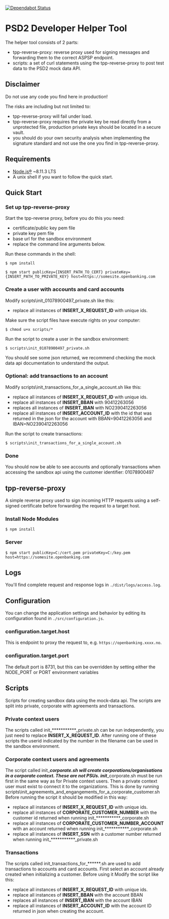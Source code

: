 [![Dependabot Status](https://api.dependabot.com/badges/status?host=github&repo=evryfs/psd2-developer)](https://dependabot.com)

# PSD2 Developer Helper Tool
The helper tool consists of 2 parts:

* tpp-reverse-proxy: reverse proxy used for signing messages and forwarding them to the correct ASPSP endpoint. 
* scripts: a set of curl statements using the tpp-reverse-proxy to post test data to the PSD2 mock data API.

## Disclaimer
Do not use any code you find here in production!

The risks are including but not limited to:
* tpp-reverse-proxy will fail under load.
* tpp-reverse-proxy requires the private key be read directly from a unprotected file, production private keys should be located in a secure vault.
* you should do your own security analysis when implementing the signature standard and not use the one you find in tpp-reverse-proxy.


## Requirements
* [Node.js®](https://nodejs.org/en/) ~8.11.3 LTS
* A unix shell if you want to follow the quick start.


## Quick Start

### Set up tpp-reverse-proxy
Start the tpp-reverse proxy, before you do this you need:
* certificate/public key pem file
* private key pem file
* base url for the sandbox environment 
* replace the command line arguments below.

Run these commands in the shell:

    $ npm install
>
    $ npm start publicKey={INSERT_PATH_TO_CERT} privateKey={INSERT_PATH_TO_PRIVATE_KEY} host=https://somesite.openbanking.com


### Create a user with accounts and card accounts
Modify scripts\init_01078900497_private.sh like this:
* replace all instances of __INSERT_X_REQUEST_ID__ with unique ids.

Make sure the script files have execute rights on your computer:

    $ chmod u+x scripts/*

Run the script to create a user in the sandbox environment:

    $ scripts\init_01078900497_private.sh

You should see some json returned, we recommend checking the mock data api documentation to understand the output.

### Optional: add transactions to an account

Modify scripts\init_transactions_for_a_single_account.sh like this:
* replace all instances of __INSERT_X_REQUEST_ID__ with unique ids.
* replace all instances of __INSERT_BBAN__ with 90412263056
* replaces all instances of __INSERT_IBAN__ with NO2390412263056
* replace all instances of __INSERT_ACCOUNT_ID__ with the id that was returned in the json for the account with BBAN=90412263056 and IBAN=NO2390412263056

Run the script to create transactions:

    $ scripts\init_transactions_for_a_single_account.sh

### Done
You should now be able to see accounts and optionally transactions when accessing the sandbox api using the customer identifier: 01078900497


## tpp-reverse-proxy

A simple reverse proxy used to sign incoming HTTP requests using a self-signed certificate before forwarding the request to a target host.

### Install Node Modules
    $ npm install

### Server
    $ npm start publicKey=C:/cert.pem privateKey=C:/key.pem host=https://somesite.openbanking.com

## Logs

You'll find complete request and response logs in `./dist/logs/access.log`.

## Configuration

You can change the application settings and behavior by editing its configuration found in `./src/configuration.js`.

### configuration.target.host

This is endpoint to proxy the request to, e.g. `https://openbanking.xxxx.no`.

### configuration.target.port

The default port is 8731, but this can be overridden by setting either the NODE_PORT or PORT environment variables


## Scripts

Scripts for creating sandbox data using the mock-data api. The scripts are split into private, corporate with agreements and transactions.

### Private context users
The scripts called init_***********_private.sh can be run independently, you just need to replace __INSERT_X_REQUEST_ID__.
After running one of these scripts the userid indicated by the number in the filename can be used in the sandbox environment.

### Corporate context users and agreements
The script called init_***********_corporate.sh will create corporations/organisations in a corporate context. These are not PSUs.
init_***********_corporate.sh must be run first in the same way as for Private context users.
Then a private context user must exist to connect it to the organizations.
This is done by running  scripts\init_agreements_and_engangements_for_a_corporate_customer.sh 
Before running the script it should be modified in this way:
* replace all instances of __INSERT_X_REQUEST_ID__ with unique ids.
* replace all instances of __CORPORATE_CUSTOMER_NUMBER__ with the customer id returned when running init_***********_corporate.sh
* replace all instances of __CORPORATE_CUSTOMER_NUMBER_ACCOUNT__ with an account returned when running init_***********_corporate.sh
* replace all instances of __INSERT_SSN__ with a customer number returned when running init_***********_private.sh

### Transactions
The scripts called init_transactions_for_******.sh are used to add transactions to accounts and card accounts. 
First select an account already created when initializing a customer.
Before using it Modify the script like this:
* replace all instances of __INSERT_X_REQUEST_ID__ with unique ids.
* replace all instances of __INSERT_BBAN__ with the account BBAN
* replaces all instances of __INSERT_IBAN__ with the account IBAN
* replace all instances of __INSERT_ACCOUNT_ID__ with the account ID returned in json when creating the account.


